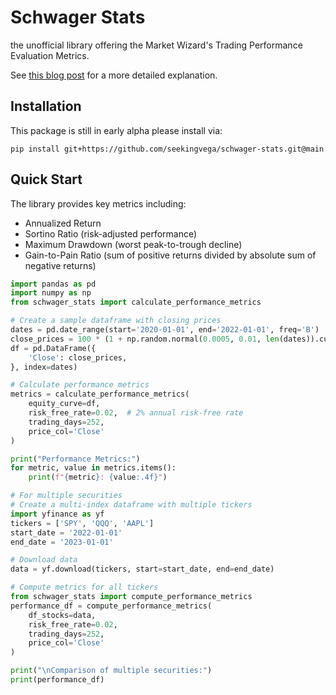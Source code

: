 # Schwager Stats
the unofficial library offering the Market Wizard's Trading Performance Evaluation Metrics.

See [this blog post](https://seekingvega.github.io/sv-journal/notebooks/EquityCurve.html) for a more detailed explanation.

## Installation
This package is still in early alpha please install via:
```
pip install git+https://github.com/seekingvega/schwager-stats.git@main
```

## Quick Start
The library provides key metrics including:
- Annualized Return
- Sortino Ratio (risk-adjusted performance)
- Maximum Drawdown (worst peak-to-trough decline)
- Gain-to-Pain Ratio (sum of positive returns divided by absolute sum of negative returns)

```python
import pandas as pd
import numpy as np
from schwager_stats import calculate_performance_metrics

# Create a sample dataframe with closing prices
dates = pd.date_range(start='2020-01-01', end='2022-01-01', freq='B')
close_prices = 100 * (1 + np.random.normal(0.0005, 0.01, len(dates)).cumsum())
df = pd.DataFrame({
    'Close': close_prices,
}, index=dates)

# Calculate performance metrics
metrics = calculate_performance_metrics(
    equity_curve=df,
    risk_free_rate=0.02,  # 2% annual risk-free rate
    trading_days=252,
    price_col='Close'
)

print("Performance Metrics:")
for metric, value in metrics.items():
    print(f"{metric}: {value:.4f}")

# For multiple securities
# Create a multi-index dataframe with multiple tickers
import yfinance as yf
tickers = ['SPY', 'QQQ', 'AAPL']
start_date = '2022-01-01'
end_date = '2023-01-01'

# Download data
data = yf.download(tickers, start=start_date, end=end_date)

# Compute metrics for all tickers
from schwager_stats import compute_performance_metrics
performance_df = compute_performance_metrics(
    df_stocks=data,
    risk_free_rate=0.02,
    trading_days=252,
    price_col='Close'
)

print("\nComparison of multiple securities:")
print(performance_df)
```
